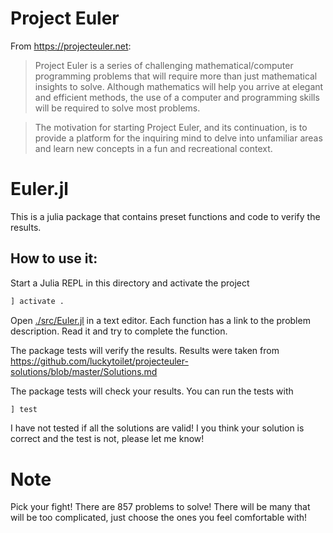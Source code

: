 # Project Euler


From https://projecteuler.net:

> Project Euler is a series of challenging mathematical/computer programming problems that will require more than just mathematical insights to solve. Although mathematics will help you arrive at elegant and efficient methods, the use of a computer and programming skills will be required to solve most problems.

> The motivation for starting Project Euler, and its continuation, is to provide a platform for the inquiring mind to delve into unfamiliar areas and learn new concepts in a fun and recreational context.

# Euler.jl

This is a julia package that contains preset functions and code to verify the results.

## How to use it:

Start a Julia REPL in this directory and activate the project

```julia
] activate .
```

Open [./src/Euler.jl](./src/Euler.jl) in a text editor. Each function has a link to the problem description. Read it and try to complete the function.

The package tests will verify the results. Results were taken from  https://github.com/luckytoilet/projecteuler-solutions/blob/master/Solutions.md

The package tests will check your results. You can run the tests with

```julia
] test
```

I have not tested if all the solutions are valid! I you think your solution is
correct and the test is not, please let me know!

# Note

Pick your fight! There are 857 problems to solve! There will be many that will be too complicated, just choose the ones you feel comfortable with!
